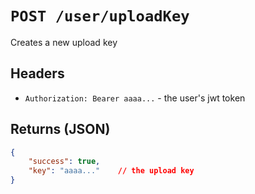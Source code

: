 # `POST /user/uploadKey`

Creates a new upload key

## Headers
- `Authorization: Bearer aaaa...` - the user's jwt token

## Returns (JSON)
```json
{
	"success": true,
	"key": "aaaa..."    // the upload key
}
```
